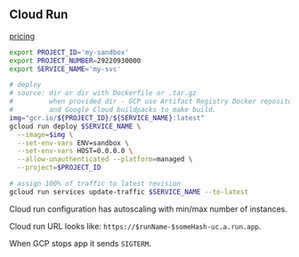 Cloud Run
-

[pricing](https://cloud.google.com/run/pricing)

````sh
export PROJECT_ID='my-sandbox'
export PROJECT_NUMBER=29220930000
export SERVICE_NAME='my-svc'

# deploy
# source: dir or dir with Dockerfile or .tar.gz
#         when provided dir - GCP use Artifact Registry Docker repository
#         and Google Cloud buildpacks to make build.
img="gcr.io/${PROJECT_ID}/${SERVICE_NAME}:latest"
gcloud run deploy $SERVICE_NAME \
  --image=$img \
  --set-env-vars ENV=sandbox \
  --set-env-vars HOST=0.0.0.0 \
  --allow-unauthenticated --platform=managed \
  --project=$PROJECT_ID

# assign 100% of traffic to latest revision
gcloud run services update-traffic $SERVICE_NAME --to-latest

````

Cloud run configuration has autoscaling with min/max number of instances.

Cloud run URL looks like: `https://$runName-$someHash-uc.a.run.app`.

When GCP stops app it sends `SIGTERM`.
